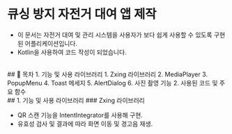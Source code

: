 # 큐싱 방지 자전거 대여 앱 제작
<ul>
 <li> 이 문서는 자전거 대여 및 관리 시스템을 사용자가 보다 쉽게 사용할 수 있도록 구현된 어플리케이션입니다.</li>
 <li>Kotlin을 사용하여 코드 작성이 되었습니다.</li>
</ul>
<br>
## 📖 목차
1. 기능 및 사용 라이브러리
   1. Zxing 라이브러리
   2. MediaPlayer
   3. PopupMenu
   4. Toast 메세지
   5. AlertDialog
   6. 사진 촬영 기능
2. 사용된 코드 및 주요 함수
<br>
## 1. 기능 및 사용 라이브러리
### Zxing 라이브러리
<ul>
 <li>QR 스캔 기능을 IntentIntegrator를 사용해 구현.</li>
 <li>유효성 검사 및 결과에 따라 화면 이동 및 경고음 재생.</li>
</ul>
<br>

